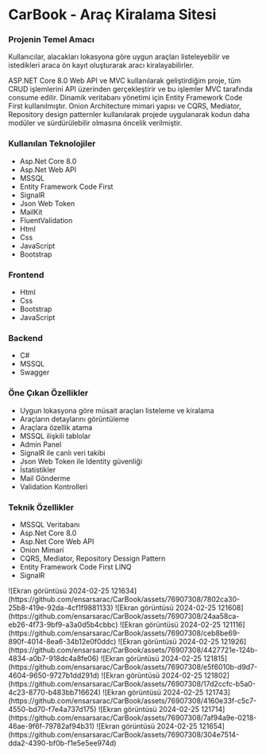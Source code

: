 <h1>CarBook - Araç Kiralama Sitesi</h1>
<h3>Projenin Temel Amacı</h3>
<p>Kullanıcılar, alacakları lokasyona göre uygun araçları listeleyebilir ve istedikleri araca ön kayıt oluşturarak aracı kiralayabilirler.</p>
<p>ASP.NET Core 8.0 Web API ve MVC kullanılarak geliştirdiğim proje, tüm CRUD işlemlerini API üzerinden gerçekleştirir ve bu işlemler MVC tarafında consume edilir.
  Dinamik veritabanı yönetimi için Entity Framework Code First kullanılmıştır. 
 Onion Architecture mimari yapısı ve CQRS, Mediator, Repository design patternler kullanılarak projede uygulanarak kodun daha modüler ve sürdürülebilir olmasına öncelik verilmiştir.</p>
 <h3>Kullanılan Teknolojiler</h3>
 <ul>
   <li>Asp.Net Core 8.0</li>
   <li>Asp.Net Web API</li>
   <li>MSSQL</li>
   <li>Entity Framework Code First</li>
   <li>SignalR</li>
   <li>Json Web Token</li>
   <li>MailKit</li>
   <li>FluentValidation</li>
   <li>Html</li>
   <li>Css</li>
   <li>JavaScript</li>
   <li>Bootstrap</li>
 </ul>

<h3>Frontend</h3>
 <ul>
   <li>Html</li>
   <li>Css</li>
   <li>Bootstrap</li>
   <li>JavaScript</li>
 </ul>
<h3>Backend</h3>
<ul>
  <li>C#</li>
  <li>MSSQL</li>
  <li>Swagger</li>
</ul>
<h3>Öne Çıkan Özellikler</h3>
<ul>
  <li>Uygun lokasyona göre müsait araçları listeleme ve kiralama</li>
  <li>Araçların detaylarını görüntüleme</li>
  <li>Araçlara özellik atama</li>
  <li>MSSQL ilişkili tablolar</li>
  <li>Admin Panel</li>
  <li>SignalR ile canlı veri takibi</li>
  <li>Json Web Token ile Identity güvenliği</li>
  <li>İstatistikler</li>
  <li>Mail Gönderme</li>
  <li>Validation Kontrolleri</li>
</ul>
<h3>Teknik Özellikler</h3>
<ul>
  <li>MSSQL Veritabanı</li>
  <li>Asp.Net Core 8.0</li>
  <li>Asp.Net Core Web API</li>
  <li>Onion Mimari</li>
  <li>CQRS, Mediator, Repository Dessign Pattern</li>
  <li>Entity Framework Code First LINQ</li>
  <li>SignalR</li>
</ul>
![Ekran görüntüsü 2024-02-25 121634](https://github.com/ensarsarac/CarBook/assets/76907308/7802ca30-25b8-419e-92da-4cf1f9881133)
![Ekran görüntüsü 2024-02-25 121608](https://github.com/ensarsarac/CarBook/assets/76907308/24aa58ca-eb26-4f73-9bf9-a3a0d5b4cbbc)
![Ekran görüntüsü 2024-02-25 121116](https://github.com/ensarsarac/CarBook/assets/76907308/ceb8be69-890f-4014-8ea6-34b12e0f0ddc)
![Ekran görüntüsü 2024-02-25 121926](https://github.com/ensarsarac/CarBook/assets/76907308/4427721e-124b-4834-a0b7-918dc4a8fe06)
![Ekran görüntüsü 2024-02-25 121815](https://github.com/ensarsarac/CarBook/assets/76907308/e5f6010b-d9d7-4604-9650-9727b1dd291d)
![Ekran görüntüsü 2024-02-25 121802](https://github.com/ensarsarac/CarBook/assets/76907308/17d2ccfc-b5a0-4c23-8770-b483bb716624)
![Ekran görüntüsü 2024-02-25 121743](https://github.com/ensarsarac/CarBook/assets/76907308/4160e33f-c5c7-4550-bd70-f7e4a737d175)
![Ekran görüntüsü 2024-02-25 121714](https://github.com/ensarsarac/CarBook/assets/76907308/7af94a9e-0218-46ae-9f6f-79782af94b31)
![Ekran görüntüsü 2024-02-25 121654](https://github.com/ensarsarac/CarBook/assets/76907308/304e7514-dda2-4390-bf0b-f1e5e5ee974d)



















 
